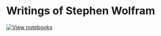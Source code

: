 # Writings of Stephen Wolfram

[![View notebooks](https://wolfr.am/HAAhzkRq)](https://wolfr.am/XU6xJHXv)
